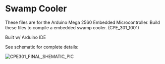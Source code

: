 
# Swamp Cooler

These files are for the Arduino Mega 2560 Embedded Microcontroller. 
Build these files to compile a embedded swamp cooler. (CPE_301_1001)

Built w/ Arduino IDE

See schematic for complete details:

![CPE301_FINAL_SHEMATIC_PIC](https://user-images.githubusercontent.com/112589047/206311147-166db538-a1e5-487a-9adf-e8cf81baa0f8.JPG)
